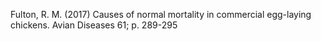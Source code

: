 Fulton, R. M. (2017) Causes of normal mortality in commercial egg-laying chickens. Avian Diseases 61; p. 289-295
